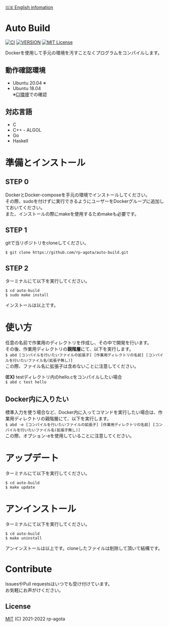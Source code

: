[:uk: English infomation](https://github.com/rp-agota/auto-build/master/readme.md)
# Auto Build  
[![CI](https://github.com/rp-agota/auto-build/actions/workflows/check.yml/badge.svg)](https://github.com/rp-agota/auto-build/actions/workflows/check.yml)
[![VERSION](https://img.shields.io/github/v/release/rp-agota/auto-build?label=Release)](https://github.com/rp-agota/auto-build/releases)
[![MIT License](https://img.shields.io/github/license/rp-agota/auto-build?label=License)](https://github.com/rp-agota/auto-build/blob/master/LICENCE)  
  
Dockerを使用して手元の環境を汚すことなくプログラムをコンパイルします。  
  
## 動作確認環境
- Ubuntu 20.04 ※
- Ubuntu 18.04  
※[CI環境](https://github.com/rp-agota/auto-build/actions/workflows/check.yml)での確認
  
## 対応言語  
- C
- C++ - ALGOL
- Go
- Haskell

# 準備とインストール
## STEP 0
DockerとDocker-composeを手元の環境でインストールしてください。  
その際、sudoを付けずに実行できるようにユーザーをDockerグループに追加しておいてください。  
また、インストールの際にmakeを使用するためmakeも必要です。  

## STEP 1
gitで当リポジトリをcloneしてください。  
```
$ git clone https://github.com/rp-agota/auto-build.git
```  

## STEP 2
ターミナルにて以下を実行してください。  
```
$ cd auto-build
$ sudo make install
```
インストールは以上です。  

# 使い方
任意の名前で作業用のディレクトリを作成し、その中で開発を行います。  
その後、作業用ディレクトリの**親階層**にて、以下を実行します。  
```$ abd [コンパイルを行いたいファイルの拡張子] [作業用ディレクトリの名前] [コンパイルを行いたいファイル名(拡張子無し)]```  
この際、ファイル名に拡張子は含めないことに注意してください。  

**(EX)**
testディレクトリ内のhello.cをコンパイルしたい場合  
`$ abd c test hello`  

## Docker内に入りたい
標準入力を使う場合など、Docker内に入ってコマンドを実行したい場合は、作業用ディレクトリの親階層にて、以下を実行します。  
```$ abd -e [コンパイルを行いたいファイルの拡張子] [作業用ディレクトリの名前] [コンパイルを行いたいファイル名(拡張子無し)]```  
この際、オプション-eを使用していることに注意してください。

# アップデート  
ターミナルにて以下を実行してください。  
```
$ cd auto-build
$ make update
```

# アンインストール
ターミナルにて以下を実行してください。  
```
$ cd auto-build
$ make uninstall
```
アンインストールは以上です。cloneしたファイルは削除して頂いて結構です。  

# Contribute
IssuesやPull requestsはいつでも受け付けています。  
お気軽にお声がけください。  

## License
[MIT](https://github.com/rp-agota/auto-build/blob/master/LICENCE) (C) 2021-2022 rp-agota

